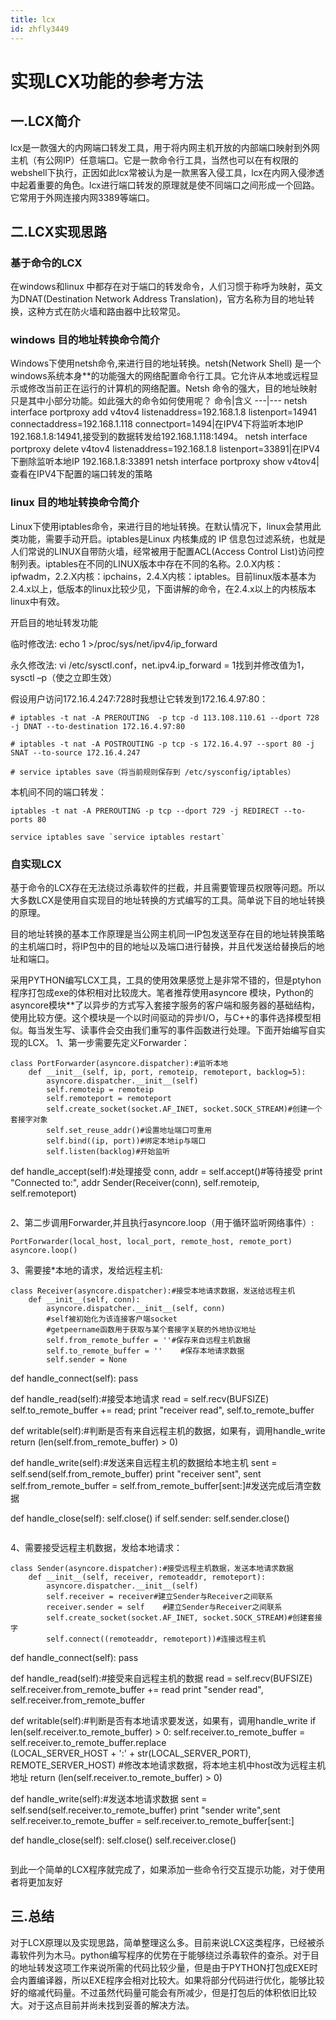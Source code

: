 ```yaml
---
title: lcx
id: zhfly3449
---
```


# 实现LCX功能的参考方法

## 一.LCX简介

lcx是一款强大的内网端口转发工具，用于将内网主机开放的内部端口映射到外网主机（有公网IP）任意端口。它是一款命令行工具，当然也可以在有权限的webshell下执行，正因如此lcx常被认为是一款黑客入侵工具，lcx在内网入侵渗透中起着重要的角色。lcx进行端口转发的原理就是使不同端口之间形成一个回路。它常用于外网连接内网3389等端口。

## 二.LCX实现思路

### 基于命令的LCX

在windows和linux 中都存在对于端口的转发命令，人们习惯于称呼为映射，英文为DNAT(Destination Network Address Translation)，官方名称为目的地址转换，这种方式在防火墙和路由器中比较常见。

### windows 目的地址转换命令简介

Windows下使用netsh命令,来进行目的地址转换。netsh(Network Shell) 是一个windows系统本身**的功能强大的网络配置命令行工具。它允许从本地或远程显示或修改当前正在运行的计算机的网络配置。Netsh 命令的强大，目的地址映射只是其中小部分功能。如此强大的命令如何使用呢？
命令|含义
---|---
netsh interface portproxy add v4tov4 listenaddress=192.168.1.8 listenport=14941 connectaddress=192.168.1.118 connectport=1494|在IPV4下将监听本地IP 192.168.1.8:14941,接受到的数据转发给192.168.1.118:1494。
netsh interface portproxy delete v4tov4 listenaddress=192.168.1.8 listenport=33891|在IPV4下删除监听本地IP 192.168.1.8:33891
netsh interface portproxy show v4tov4|查看在IPV4下配置的端口转发的策略

### linux 目的地址转换命令简介

Linux下使用iptables命令，来进行目的地址转换。在默认情况下，linux会禁用此类功能，需要手动开启。iptables是Linux 内核集成的 IP 信息包过滤系统，也就是人们常说的LINUX自带防火墙，经常被用于配置ACL(Access Control List)访问控制列表。iptables在不同的LINUX版本中存在不同的名称。2.0.X内核：ipfwadm，2.2.X内核：ipchains，2.4.X内核：iptables。目前linux版本基本为2.4.x以上，低版本的linux比较少见，下面讲解的命令，在2.4.x以上的内核版本linux中有效。

开启目的地址转发功能

临时修改法: echo 1 >/proc/sys/net/ipv4/ip_forward

永久修改法: vi /etc/sysctl.conf，net.ipv4.ip_forward = 1找到并修改值为1，sysctl –p（使之立即生效）

假设用户访问172.16.4.247:728时我想让它转发到172.16.4.97:80：

```
# iptables -t nat -A PREROUTING  -p tcp -d 113.108.110.61 --dport 728 -j DNAT --to-destination 172.16.4.97:80

# iptables -t nat -A POSTROUTING -p tcp -s 172.16.4.97 --sport 80 -j SNAT --to-source 172.16.4.247

# service iptables save（将当前规则保存到 /etc/sysconfig/iptables） 
```

本机间不同的端口转发：

```
iptables -t nat -A PREROUTING -p tcp --dport 729 -j REDIRECT --to-ports 80

service iptables save `service iptables restart` 
```

### 自实现LCX

基于命令的LCX存在无法绕过杀毒软件的拦截，并且需要管理员权限等问题。所以大多数LCX是使用自实现目的地址转换的方式编写的工具。简单说下目的地址转换的原理。

目的地址转换的基本工作原理是当公网主机同一IP包发送至存在目的地址转换策略的主机端口时，将IP包中的目的地址以及端口进行替换，并且代发送给替换后的地址和端口。

采用PYTHON编写LCX工具，工具的使用效果感觉上是非常不错的，但是ptyhon程序打包成exe的体积相对比较庞大。笔者推荐使用asyncore 模块，Python的asyncore模块**了以异步的方式写入套接字服务的客户端和服务器的基础结构，使用比较方便。这个模块是一个以时间驱动的异步I/O，与C++的事件选择模型相似。每当发生写、读事件会交由我们重写的事件函数进行处理。下面开始编写自实现的LCX。
1、第一步需要先定义Forwarder：

```
class PortForwarder(asyncore.dispatcher):#监听本地
    def __init__(self, ip, port, remoteip, remoteport, backlog=5):
        asyncore.dispatcher.__init__(self)
        self.remoteip = remoteip
        self.remoteport = remoteport
        self.create_socket(socket.AF_INET, socket.SOCK_STREAM)#创建一个套接字对象
        self.set_reuse_addr()#设置地址端口可重用
        self.bind((ip, port))#绑定本地ip与端口
        self.listen(backlog)#开始监听

```
def handle_accept(self):#处理接受
    conn, addr = self.accept()#等待接受
    print "Connected to:", addr
    Sender(Receiver(conn), self.remoteip, self.remoteport) 
``` 
```

2、第二步调用Forwarder,并且执行asyncore.loop（用于循环监听网络事件）:

```
PortForwarder(local_host, local_port, remote_host, remote_port)
asyncore.loop() 
```

3、需要接*本地的请求，发给远程主机:

```
class Receiver(asyncore.dispatcher):#接受本地请求数据，发送给远程主机
    def __init__(self, conn):
        asyncore.dispatcher.__init__(self, conn)
        #self被初始化为该连接客户端socket
        #getpeername函数用于获取与某个套接字关联的外地协议地址
        self.from_remote_buffer = ''#保存来自远程主机数据
        self.to_remote_buffer = ''    #保存本地请求数据
        self.sender = None

```
def handle_connect(self):
    pass

def handle_read(self):#接受本地请求
    read = self.recv(BUFSIZE)
    self.to_remote_buffer += read;
    print "receiver read", self.to_remote_buffer

def writable(self):#判断是否有来自远程主机的数据，如果有，调用handle_write
    return (len(self.from_remote_buffer) &gt; 0)

def handle_write(self):#发送来自远程主机的数据给本地主机
    sent = self.send(self.from_remote_buffer)
    print "receiver sent", sent
    self.from_remote_buffer = self.from_remote_buffer[sent:]#发送完成后清空数据

def handle_close(self):
    self.close()
    if self.sender:
        self.sender.close() 
``` 
```

4、需要接受远程主机数据，发给本地请求：

```
class Sender(asyncore.dispatcher):#接受远程主机数据，发送本地请求数据
    def __init__(self, receiver, remoteaddr, remoteport):
        asyncore.dispatcher.__init__(self)
        self.receiver = receiver#建立Sender与Receiver之间联系
        receiver.sender = self    #建立Sender与Receiver之间联系
        self.create_socket(socket.AF_INET, socket.SOCK_STREAM)#创建套接字
        self.connect((remoteaddr, remoteport))#连接远程主机

```
def handle_connect(self):
    pass

def handle_read(self):#接受来自远程主机的数据
    read = self.recv(BUFSIZE)
    self.receiver.from_remote_buffer += read
    print "sender read", self.receiver.from_remote_buffer

def writable(self):#判断是否有本地请求要发送，如果有，调用handle_write
    if len(self.receiver.to_remote_buffer) &gt; 0:
        self.receiver.to_remote_buffer = self.receiver.to_remote_buffer.replace\
            (LOCAL_SERVER_HOST + ':' + str(LOCAL_SERVER_PORT), REMOTE_SERVER_HOST)
        #修改本地请求数据，将本地主机中host改为远程主机地址
    return (len(self.receiver.to_remote_buffer) &gt; 0)

def handle_write(self):#发送本地请求数据
    sent = self.send(self.receiver.to_remote_buffer)
    print "sender write",sent
    self.receiver.to_remote_buffer = self.receiver.to_remote_buffer[sent:]

def handle_close(self):
    self.close()
    self.receiver.close() 
``` 
```

到此一个简单的LCX程序就完成了，如果添加一些命令行交互提示功能，对于使用者将更加友好

## 三.总结

对于LCX原理以及实现思路，简单整理这么多。目前来说LCX这类程序，已经被杀毒软件列为木马。python编写程序的优势在于能够绕过杀毒软件的查杀。对于目的地址转发这项工作来说所需的代码比较少量，但是由于PYTHON打包成EXE时会内置编译器，所以EXE程序会相对比较大。如果将部分代码进行优化，能够比较好的缩减代码量。不过虽然代码量可能会有所减少，但是打包后的体积依旧比较大。对于这点目前并尚未找到妥善的解决方法。